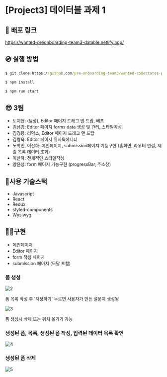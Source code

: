# [Project3] 데이터블 과제 1

## 🚀 배포 링크

https://wanted-preonboarding-team3-datable.netlify.app/

## 💿 실행 방법

```cmd
$ git clone https://github.com/pre-onboarding-team3/wanted-codestates-project-3-7.git

$ npm install

$ npm run start
```

## 😎 3팀

- 도지현: (팀장), Editor 페이지 드래그 앤 드랍, 배포
- 김남경: Editor 페이지 forms data 생성 및 관리, 스타일작성
- 김경봉: 리덕스, Editor 페이지 드래그 앤 드랍
- 김형욱: Editor 페이지 위지윅에디터
- 노학민, 이산하: 메인페이지, submission페이지 기능구현
  (홈화면, 라우터 연결, 제출 목록 데이터 조회)
- 이산하: 전체적인 스타일작성
- 양윤성: form 페이지 기능구현 (progressBar, 주소창)

## 🎇사용 기술스택

- Javascript
- React
- Redux
- styled-components
- Wysiwyg

## 👩‍💻구현

- 메인페이지
- Editor 페이지
- form 작성 페이지
- submission 페이지 (모달 포함)

### 폼 생성

![2](https://user-images.githubusercontent.com/62285862/158655700-025a14b1-39b0-4b23-b235-3d9edff28b21.gif)

폼 목록 작성 후 '저장하기' 누르면 사용자가 만든 설문지 생성됨

![3](https://user-images.githubusercontent.com/62285862/158655944-54633563-5b19-428e-8461-d335b959cd25.gif)

폼 생성시 삭제 또는 위치 옮기기 가능

### 생성된 폼, 목록, 생성된 폼 작성, 입력된 데이터 목록 확인

![4](https://user-images.githubusercontent.com/62285862/158656165-38bd9338-5196-4e37-bf0a-032c94ed7fa8.gif)

### 생성된 폼 삭제

![5](https://user-images.githubusercontent.com/62285862/158656387-069b8177-da2c-432f-b615-b1797c91ca25.gif)
